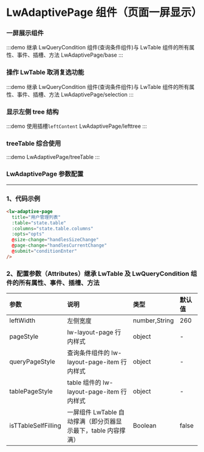 # LwAdaptivePage 组件（页面一屏显示）

### 一屏展示组件

:::demo 继承 LwQueryCondition 组件(查询条件组件)与 LwTable 组件的所有属性、事件、插槽、方法
LwAdaptivePage/base
:::

### 操作 LwTable 取消复选功能

:::demo 继承 LwQueryCondition 组件(查询条件组件)与 LwTable 组件的所有属性、事件、插槽、方法
LwAdaptivePage/selection
:::

### 显示左侧 tree 结构

:::demo 使用插槽`leftContent`
LwAdaptivePage/lefttree
:::

### treeTable 综合使用

:::demo
LwAdaptivePage/treeTable
:::

### LwAdaptivePage 参数配置

---

### 1、代码示例

```html
<lw-adaptive-page
  title="用户管理列表"
  :table="state.table"
  :columns="state.table.columns"
  :opts="opts"
  @size-change="handlesSizeChange"
  @page-change="handlesCurrentChange"
  @submit="conditionEnter"
/>
```

### 2、配置参数（Attributes）继承 LwTable 及 LwQueryCondition 组件的所有属性、事件、插槽、方法

| 参数                | 说明                                                          | 类型          | 默认值 |
| :------------------ | :------------------------------------------------------------ | :------------ | :----- |
| leftWidth           | 左侧宽度                                                      | number,String | 260    |
| pageStyle           | lw-layout-page 行内样式                                       | object        | -      |
| queryPageStyle      | 查询条件组件的 lw-layout-page-item 行内样式                   | object        | -      |
| tablePageStyle      | table 组件的 lw-layout-page-item 行内样式                     | object        | -      |
| isTTableSelfFilling | 一屏组件 LwTable 自动撑满（即分页器显示最下，table 内容撑满） | Boolean       | false  |
